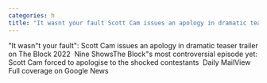 ```yaml
---
categories: h
title: "It wasnt your fault Scott Cam issues an apology in dramatic teaser trailer on The Block 2022  Nine Shows"
---
```

"It wasn"t your fault": Scott Cam issues an apology in dramatic teaser trailer on The Block 2022&nbsp;&nbsp;Nine ShowsThe Block"s most controversial episode yet: Scott Cam forced to apologise to the shocked contestants&nbsp;&nbsp;Daily MailView Full coverage on Google News